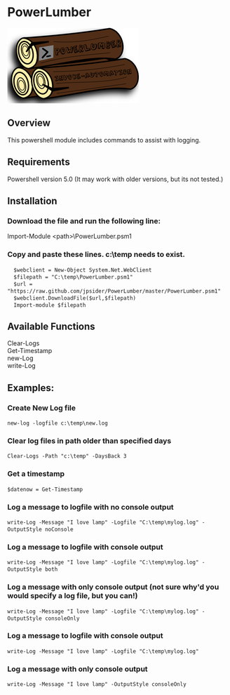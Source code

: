 # PowerLumber
![Alt text](https://github.com/jpsider/PowerLumber/blob/master/Images/PowerLumber_small.png "PowerLumber Icon")  

## Overview  
This powershell module includes commands to assist with logging.    

## Requirements  
Powershell version 5.0 (It may work with older versions, but its not tested.) 

## Installation  
### Download the file and run the following line:  
Import-Module \<path>\PowerLumber.psm1  

### Copy and paste these lines. c:\temp needs to exist.  
      $webclient = New-Object System.Net.WebClient  
      $filepath = "C:\temp\PowerLumber.psm1"  
      $url = "https://raw.github.com/jpsider/PowerLumber/master/PowerLumber.psm1"  
      $webclient.DownloadFile($url,$filepath)  
      Import-module $filepath  

## Available Functions 
Clear-Logs  
Get-Timestamp  
new-Log  
write-Log  

## Examples:  
### Create New Log file  
    new-log -logfile c:\temp\new.log  
### Clear log files in path older than specified days  
    Clear-Logs -Path "c:\temp" -DaysBack 3  
### Get a timestamp  
    $datenow = Get-Timestamp  
### Log a message to logfile with no console output  
    write-Log -Message "I love lamp" -Logfile "C:\temp\mylog.log" -OutputStyle noConsole  
### Log a message to logfile with console output  
    write-Log -Message "I love lamp" -Logfile "C:\temp\mylog.log" -OutputStyle both  
### Log a message with only console output (not sure why'd you would specify a log file, but you can!)  
    write-Log -Message "I love lamp" -Logfile "C:\temp\mylog.log" -OutputStyle consoleOnly  
### Log a message to logfile with console output  
    write-Log -Message "I love lamp" -Logfile "C:\temp\mylog.log"                        
### Log a message with only console output  
    write-Log -Message "I love lamp" -OutputStyle consoleOnly  
